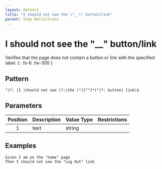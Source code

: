 ```yaml
---
layout: default
title: "I should not see the \"__\" button/link"
parent: Step Definitions
---
```


# I should not see the "\_\_" button/link

Verifies that the page does not contain a button or link with the specified label.
{: .fs-6 .fw-300 }

## Pattern

```
^(?: |I )should not see (?:|the )"([^"]*)"(?: button| link)$
```

## Parameters

| Position | Description | Value Type | Restrictions |
| :------: | ----------- | ---------- | ------------ |
|    1     | text        | string     |              |

## Examples

```gherkin
Given I am on the "home" page
Then I should not see the "Log Out" link
```